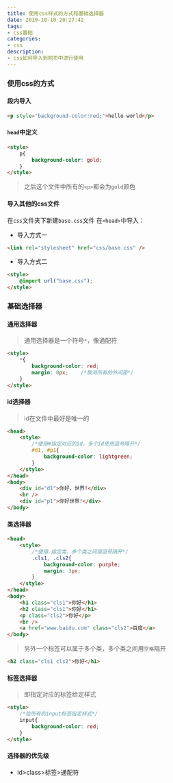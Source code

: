 ```yaml
---
title: 使用css样式的方式和基础选择器
date: 2019-10-10 20:27:42
tags:
- css基础
categories:
- css
description:
- css如何导入到网页中进行使用
---
```


<!--more-->

### 使用css的方式
#### 段内导入
```html
<p style="background-color:red;">hello world</p>
```

#### `head`中定义
```html
<style>
    p{
        background-color: gold;
    }
</style>
```

> 之后这个文件中所有的`<p>`都会为`gold`颜色

#### 导入其他的css文件
在`css`文件夹下新建`base.css`文件
在`<head>`中导入：

* 导入方式一
```html
<link rel="stylesheet" href="css/base.css" />
```

* 导入方式二
```html
<style>
    @import url("base.css");
</style>
```

### 基础选择器
#### 通用选择器
> 通用选择器是一个符号`*`，像通配符
```html
<style>
    *{
        background-color: red;
        margin: 0px;    /*取消所有的外间距*/
    }
</style>
```

#### id选择器
> id在文件中最好是唯一的
```html
<head>
    <style>
        /*使用#指定对应的id，多个id使用逗号隔开*/
        #d1, #p1{
            background-color: lightgreen;
        }
    </style>
</head>
<body>
    <div id="d1">你好，世界!</div>
    <br />
    <div id="p1">你好世界!</div>
</body>
```

#### 类选择器
```html
<head>
    <style>
        /*使用.指定类，多个类之间用逗号隔开*/
        .cls1, .cls2{
            background-color: purple;
            margin: 3px;
        }
    </style>
</head>
<body>
    <h1 class="cls1">你好</h1>
    <h2 class="cls1">你好</h1>
    <p class="cls2">你好</p>
    <br />
    <a href="www.baidu.com" class="cls2">百度</a>
</body>
```

> 另外一个标签可以属于多个类，多个类之间用`空格`隔开
```html
<h2 class="cls1 cls2">你好</h1>
```

#### 标签选择器
> 即指定对应的标签给定样式
```html
<style>
    /*给所有的input标签指定样式*/
    input{
        background-color: red;
    }
</style>
```

#### 选择器的优先级
* id>class>标签>通配符
